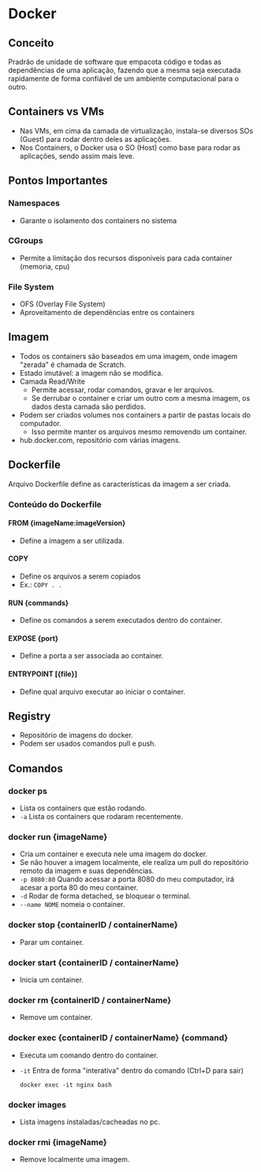 # Docker

## Conceito

Pradrão de unidade de software que empacota código e todas as dependências de uma aplicação, fazendo que a mesma seja executada rapidamente de forma confiável de um ambiente computacional para o outro.


## Containers vs VMs

- Nas VMs, em cima da camada de virtualização, instala-se diversos SOs (Guest) para rodar dentro deles as aplicações.
- Nos Containers, o Docker usa o SO (Host) como base para rodar as aplicações, sendo assim mais leve.


## Pontos Importantes

### Namespaces

- Garante o isolamento dos containers no sistema

### CGroups

- Permite a limitação dos recursos disponíveis para cada container (memoria, cpu)

### File System

- OFS (Overlay File System)
- Aproveitamento de dependências entre os containers


## Imagem

- Todos os containers são baseados em uma imagem, onde imagem "zerada" é chamada de Scratch.
- Estado imutável: a imagem não se modifica.
- Camada Read/Write
  - Permite acessar, rodar comandos, gravar e ler arquivos.
  - Se derrubar o container e criar um outro com a mesma imagem, os dados desta camada são perdidos.
- Podem ser criados volumes nos containers a partir de pastas locais do computador.
  - Isso permite manter os arquivos mesmo removendo um container. 
- hub.docker.com, repositório com várias imagens.

## Dockerfile

Arquivo Dockerfile define as características da imagem a ser criada.

### Conteúdo do Dockerfile

#### FROM {imageName:imageVersion}

- Define a imagem a ser utilizada.

#### COPY

- Define os arquivos a serem copiados
- Ex.: `COPY . .`

#### RUN {commands}

- Define os comandos a serem executados dentro do container.

#### EXPOSE {port}

- Define a porta a ser associada ao container.

#### ENTRYPOINT [{file}]

- Define qual arquivo executar ao iniciar o container.


## Registry

- Repositório de imagens do docker.
- Podem ser usados comandos pull e push.

## Comandos

### docker ps

- Lista os containers que estão rodando.
- `-a` Lista os containers que rodaram recentemente.

### docker run {imageName}

- Cria um container e executa nele uma imagem do docker.
- Se não houver a imagem localmente, ele realiza um pull do repositório remoto da imagem e suas dependências.
- `-p 8080:80` Quando acessar a porta 8080 do meu computador, irá acesar a porta 80 do meu container.
- `-d` Rodar de forma detached, se bloquear o terminal.
- `--name NOME` nomeia o container.

### docker stop {containerID / containerName}

- Parar um container.

### docker start {containerID / containerName}

- Inicia um container.

### docker rm {containerID / containerName}

- Remove um container.

### docker exec {containerID / containerName} {command}

- Executa um comando dentro do container.
- `-it` Entra de forma "interativa" dentro do comando (Ctrl+D para sair)

      docker exec -it nginx bash
      
### docker images

- Lista imagens instaladas/cacheadas no pc.

### docker rmi {imageName}

- Remove localmente uma imagem.
